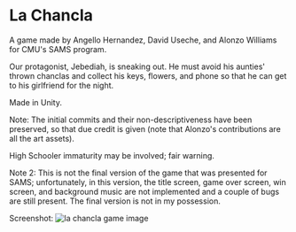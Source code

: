 # La Chancla

A game made by Angello Hernandez, David Useche, and Alonzo Williams for CMU's SAMS program.

Our protagonist, Jebediah, is sneaking out. He must avoid his aunties' thrown chanclas and collect his keys, flowers, and phone so that he can get to his girlfriend for the night. 

Made in Unity. 

Note: The initial commits and their non-descriptiveness have been preserved, so that due credit is given (note that Alonzo's contributions are all the art assets). 

High Schooler immaturity may be involved; fair warning.

Note 2: This is not the final version of the game that was presented for SAMS; unfortunately, in this version, the title screen, game over screen, win screen, and background music are not implemented and a couple of bugs are still present. The final version is not in my possession.

Screenshot:
![la chancla game image](https://i.imgur.com/pSmguwz.png)
